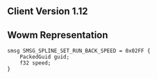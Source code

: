 ## Client Version 1.12

## Wowm Representation
```rust,ignore
smsg SMSG_SPLINE_SET_RUN_BACK_SPEED = 0x02FF {
    PackedGuid guid;    
    f32 speed;    
}

```
